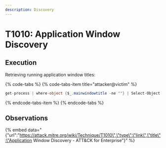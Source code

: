```yaml
---
description: Discovery
---
```


# T1010: Application Window Discovery

## Execution

Retrieving running application window titles:

{% code-tabs %}
{% code-tabs-item title="attacker@victim" %}
```csharp
get-process | where-object {$_.mainwindowtitle -ne ""} | Select-Object mainwindowtitle
```
{% endcode-tabs-item %}
{% endcode-tabs %}



## Observations

{% embed data="{\"url\":\"https://attack.mitre.org/wiki/Technique/T1010\",\"type\":\"link\",\"title\":\"Application Window Discovery - ATT&CK for Enterprise\"}" %}



